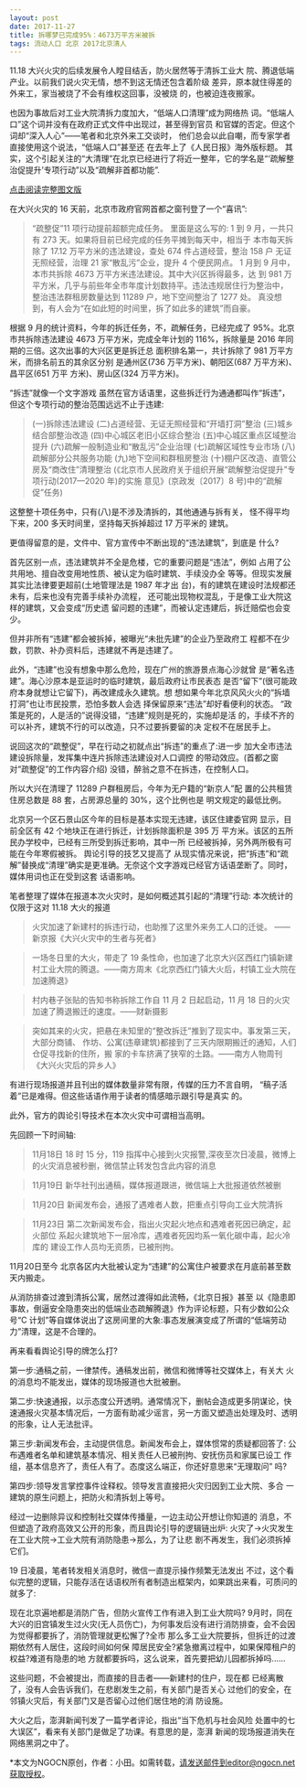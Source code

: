 ```yaml
---
layout: post
date: 2017-11-27
title: 拆哪梦已完成95%：4673万平方米被拆
tags: 流动人口 北京 2017北京清人  
---
```

11.18 大兴火灾的后续发展令人瞠目结舌，防火居然等于清拆工业大 院、腾退低端产业。以前我们说火灾无情，想不到这无情还包含着阶级 差异，原本就住得差的外来工，家当被烧了不会有维权这回事，没被烧 的，也被迫连夜搬家。

也因为事故后对工业大院清拆力度加大，“低端人口清理”成为网络热 词。“低端人口”这个词并没有在政府正式文件中出现过，甚至得到官员 和官媒的否定。但这个词却“深入人心”——笔者和北京外来工交谈时， 他们总会以此自嘲，而专家学者直接使用这个说法，“低端人口”甚至还 在去年上了《人民日报》海外版标题。
其实，这个引起关注的“大清理”在北京已经进行了将近一整年，它的学名是“‘疏解整治促提升’专项行动”以及“疏解非首都功能”.

<!--more-->

[点击阅读完整图文版](http://ccswatch.org/zixun/China-China-Dream-has-been-achived-95-percent.pdf)

在大兴火灾的 16 天前，北京市政府官网首都之窗刊登了一个“喜讯”:

>“疏整促”11 项行动提前超额完成任务。 里面是这么写的:
1 到 9 月，一共只有 273 天。如果将目前已经完成的任务平摊到每天中，相当于 本市每天拆除了 17.12 万平方米的违法建设，查处 674 件占道经营，整治 158 户 无证无照经营，治理 21 家“散乱污”企业，提升 4 个便民网点。
1 月到 9 月中，本市共拆除 4673 万平方米违法建设。其中大兴区拆得最多，达 到 981 万平方米，几乎与前些年全市年度计划数持平。违法违规居住行为整治中， 整治违法群租房数量达到 11289 户，地下空间整治了 1277 处。
真没想到，有人会为“在如此短的时间里，拆了如此多的建筑”而自豪。

根据 9 月的统计资料，今年的拆迁任务，不，疏解任务，已经完成了 95%。北京市共拆除违法建设 4673 万平方米，完成全年计划的 116%，拆除量是 2016 年同期的三倍。这次出事的大兴区更是拆迁总 面积排名第一，共计拆除了 981 万平方米，而排名前五的其余区分别 是通州区(736 万平方米)、朝阳区(687 万平方米)、昌平区(651 万平 方米)、房山区(324 万平方米)。

“拆违”就像一个文字游戏 虽然在官方话语里，这些拆迁行为通通都叫作“拆违”，但这个专项行动的整治范围远远不止于违建:

>(一)拆除违法建设 (二)占道经营、无证无照经营和“开墙打洞”整治
>(三)城乡结合部整治改造
>(四)中心城区老旧小区综合整治
>(五)中心城区重点区域整治提升
>(六)疏解一般制造业和“散乱污”企业治理
>(七)疏解区域性专业市场
>(八)疏解部分公共服务功能
>(九)地下空间和群租房整治
>(十)棚户区改造、直管公房及“商改住”清理整治
(《北京市人民政府关于组织开展“疏解整治促提升”专项行动(2017—2020 年)的实施 意见》(京政发〔2017〕8 号)中的“疏解促”任务)

这整整十项任务中，只有(八)是不涉及清拆的，其他通通与拆有关， 怪不得平均下来，200 多天时间里，坚持每天拆掉超过 17 万平米的 建筑。

更值得留意的是，文件中、官方宣传中不断出现的“违法建筑”，到底是 什么?

首先区别一点，违法建筑并不全是危楼，它的重要问题是“违法”，例如 占用了公共用地、擅自改变用地性质、被认定为临时建筑、手续没办全 等等。但现实发展其实比法律要更超前(土地管理法是 1987 年才出 台)，有的建筑在建设时法规都还未有，后来也没有完善手续补办流程， 还可能出现物权混乱，于是像工业大院这样的建筑，又会变成“历史遗 留问题的违建”，而被认定违建后，拆迁赔偿也会变少。
 
但并非所有“违建”都会被拆掉，被曝光“未批先建”的企业乃至政府工 程都不在少数，罚款、补办资料后，违建就不再是违建了。

此外，“违建”也没有想象中那么危险，现在广州的旅游景点海心沙就曾 是“著名违建”。海心沙原本是亚运时的临时建筑，最后政府让市民表态 是否“留下”(很可能政府本身就想让它留下)，再改建成永久建筑。想 想如果今年北京风风火火的“拆墙打洞”也让市民投票，恐怕多数人会选 择保留原来“违法”却好看便利的状态。
“政策是死的，人是活的”说得没错，“违建”规则是死的，实施却是活 的，手续不齐的可以补齐，建筑不行的可以改造，只不过要拆要留的决 定权不在居民手上。

说回这次的“疏整促”，早在行动之初就点出“拆违”的重点了:进一步 加大全市违法建设拆除量，发挥集中连片拆除违法建设对人口调控 的带动效应。(首都之窗对“疏整促”的工作内容介绍)
没错，醉翁之意不在拆违，在控制人口。
 
所以大兴在清理了 11289 户群租房后，今年为无户籍的“新京人”配 置的公共租赁住房总数是 88 套，占房源总量的 30%，这个比例也是 明文规定的最低比例。

北京另一个区石景山区今年的目标是基本实现无违建，该区住建委官网 显示，目前全区有 42 个地块正在进行拆迁，计划拆除面积是 395 万 平方米。该区的五所民办学校中，已经有三所受到拆迁影响，其中一所 已经被拆掉，另外两所极有可能在今年寒假被拆。
舆论引导的技艺又提高了 从现实情况来说，把“拆违”和“疏解”替换成“清理”确实是更准确。无奈这个文字游戏已经官方话语垄断了。同时，媒体用词也正在受到这套 话语影响。

笔者整理了媒体在报道本次火灾时，是如何概述其引起的“清理”行动: 本次统计的仅限于这对 11.18 大火的报道

>火灾加速了新建村的拆违行动，也助推了这里外来务工人口的迁徙。 ——新京报《大兴火灾中的生者与死者》

>一场冬日里的大火，带走了 19 条性命，也加速了北京大兴区西红门镇新建村工业大院的腾退。——南方周末《北京西红门镇大火后，村镇工业大院在加速腾退》

>村内巷子张贴的告知书称拆除工作自 11 月 2 日起启动，11 月 18 日的火灾加速了腾退搬迁的速度。——财新摄影

>突如其来的火灾，把悬在未知里的“整改拆迁”推到了现实中。事发第三天，大部分商铺、 作坊、公寓(违章建筑)都接到了三天内限期搬迁的通知，人们仓促寻找新的住所，搬 家的卡车挤满了狭窄的土路。——南方人物周刊《大兴火灾后的异乡人》

有进行现场报道并且刊出的媒体数量非常有限，传媒的压力不言自明， “稿子活着”已是难得。但这些话语作用于读者的情感暗示跟引导是真实 的。

此外，官方的舆论引导技术在本次火灾中可谓相当高明。

先回顾一下时间轴:

>11月18日 18 时 15 分，119 指挥中心接到火灾报警,深夜至次日凌晨，微博上的火灾消息被秒删，微信禁止转发包含此内容的消息

>11月19日 新华社刊出通稿，媒体报道跟进，微信端上大批报道依然被删 

>11月20日 新闻发布会，通报了遇难者人数，把重点引导向工业大院清拆 

>11月23日 第二次新闻发布会，指出火灾起火地点和遇难者死因已确定，起火部位 系起火建筑地下一层冷库，遇难者死因均系一氧化碳中毒，起火冷库的 建设工作人员均无资质，已被刑拘。

11月20日至今 北京各区内大批被认定为“违建”的公寓住户被要求在月底前甚至数天内搬走。

从消防排查过渡到清拆公寓，居然过渡得如此流畅，《北京日报》甚至 以《隐患即事故，倒逼安全隐患突出的低端业态疏解腾退》作为评论标题，只有少数如公众号“C 计划”等自媒体说出了这房间里的大象:事态发展演变成了所谓的“低端劳动力”清理，这是不合理的。

再来看看舆论引导的牌怎么打?

第一步:通稿之前，一律禁传。通稿发出前，微信和微博等社交媒体上，有关大 火的消息均不能发出，媒体的现场报道也大批被删。

第二步:快速通报，以示态度公开透明。通常情况下，删帖会造成更多阴谋论，快速通报火灾基本情况后，一方面有助减少谣言，另一方面又塑造出处理及时、透明的形象，让人无法批评。

第三步:新闻发布会，主动提供信息。新闻发布会上，媒体惯常的质疑都回答了: 公布遇难者名单和建筑基本情况、相关责任人已被刑拘、安抚伤员和家属已设工 作组，基本信息齐了，责任人有了。态度这么端正，你还好意思来“无理取问” 吗?

第四步:领导发言掌控事件诠释权。领导发言直接把火灾归因到工业大院、多合 一建筑的原生问题上，把防火和清拆划上等号。

经过一边删除异议和控制社交媒体传播量，一边主动公开想让你知道的 消息，不但塑造了政府高效又公开的形象，而且舆论引导的逻辑链出炉: 火灾了→火灾发生在工业大院→工业大院有消防隐患→那么，为了让悲 剧不再发生，我们必须拆掉它们。

19 日凌晨，笔者转发相关消息时，微信一直提示操作频繁无法发出 不过，这个看似完整的逻辑，只能存活在话语权所有者制造出框架内，如果跳出来看，可质问的就多了:

现在北京遍地都是消防广告，但防火宣传工作有进入到工业大院吗? 9月时，同在大兴的旧宫镇发生过火灾(无人员伤亡)，为何事发后没有进行消防排查，会不会因为觉得都要拆了，消防管理就更松懈了?全市 那么多工业大院要拆，但拆迁的过渡期依然有人居住，这段时间如何保 障居民安全?紧急撤离过程中，如果保障租户的权益?难道有隐患的地 方就都要拆吗，这么说来，首先要把幼儿园都拆掉吗......

这些问题，不会被提出，而直接的目击者——新建村的住户，现在都 已经离散了，没有人会告诉我们，在悲剧发生之前，有关部门是否关心 过他们的安全，在邻镇火灾后，有关部门又是否留心过他们居住地的消 防设施。

大火之后，澎湃新闻刊发了一篇学者评论，指出“当下危机与社会风险 处置中的七大误区”，看来有关部门是做足了功课。有意思的是，澎湃 新闻的现场报道消失在网络黑洞之中了。

*本文为NGOCN原创，作者：小田。如需转载，请发送邮件到editor@ngocn.net获取授权。
